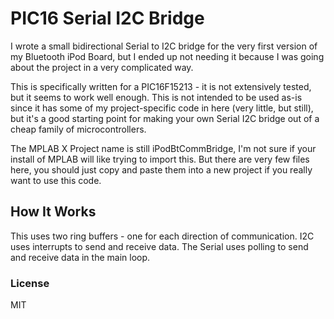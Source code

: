 # PIC16 Serial I2C Bridge

I wrote a small bidirectional Serial to I2C bridge for the very first version of my Bluetooth iPod Board, but I ended up not needing it because I was going about the project in a very complicated way.

This is specifically written for a PIC16F15213 - it is not extensively tested, but it seems to work well enough. This is not intended to be used as-is since it has some of my project-specific code in here (very little, but still), but it's a good starting point for making your own Serial I2C bridge out of a cheap family of microcontrollers.

The MPLAB X Project name is still iPodBtCommBridge, I'm not sure if your install of MPLAB will like trying to import this. But there are very few files here, you should just copy and paste them into a new project if you really want to use this code.

## How It Works

This uses two ring buffers - one for each direction of communication. I2C uses interrupts to send and receive data. The Serial uses polling to send and receive data in the main loop.

### License

MIT